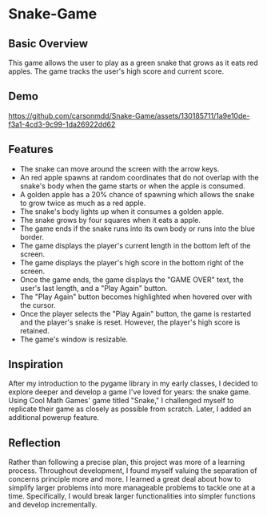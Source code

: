 # Snake-Game
## Basic Overview
This game allows the user to play as a green snake that grows as it eats red apples. The game tracks the user's high score and current score.
## Demo









https://github.com/carsonmdd/Snake-Game/assets/130185711/1a9e10de-f3a1-4cd3-9c99-1da26922dd62










## Features
- The snake can move around the screen with the arrow keys.
- An red apple spawns at random coordinates that do not overlap with the snake's body when the game starts or when the apple is consumed.
- A golden apple has a 20% chance of spawning which allows the snake to grow twice as much as a red apple.
- The snake's body lights up when it consumes a golden apple.
- The snake grows by four squares when it eats a apple.
- The game ends if the snake runs into its own body or runs into the blue border.
- The game displays the player's current length in the bottom left of the screen.
- The game displays the player's high score in the bottom right of the screen.
- Once the game ends, the game displays the "GAME OVER" text, the user's last length, and a "Play Again" button.
- The "Play Again" button becomes highlighted when hovered over with the cursor.
- Once the player selects the "Play Again" button, the game is restarted and the player's snake is reset. However, the player's high score is retained.
- The game's window is resizable.

## Inspiration
After my introduction to the pygame library in my early classes, I decided to explore deeper and develop a game I've loved for years: the snake game. Using Cool Math Games' game titled "Snake," I challenged myself to replicate their game as closely as possible from scratch. Later, I added an additional powerup feature.
## Reflection
Rather than following a precise plan, this project was more of a learning process. Throughout development, I found myself valuing the separation of concerns principle more and more. I learned a great deal about how to simplify larger problems into more manageable problems to tackle one at a time. Specifically, I would break larger functionalities into simpler functions and develop incrementally.
